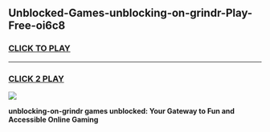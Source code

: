 
## Unblocked-Games-unblocking-on-grindr-Play-Free-oi6c8
<h3>
<a href="https://premium76.site?title=unblocking-on-grindr&ref=21A">CLICK TO PLAY</a></h3>
<hr>

<h3>
<a href="https://premium76.site?title=unblocking-on-grindr&ref=21A">CLICK 2 PLAY</a>
  
</h3>

<a href="https://premium76.site?title=unblocking-on-grindr&ref=21A"><img src="https://clearcache.store/games.png"></a>


**unblocking-on-grindr games unblocked: Your Gateway to Fun and Accessible Online Gaming**
